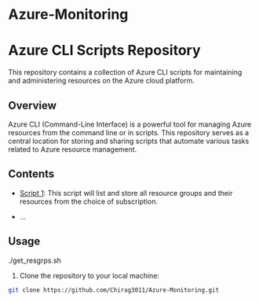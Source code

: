 # Azure-Monitoring

# Azure CLI Scripts Repository

This repository contains a collection of Azure CLI scripts for maintaining and administering resources on the Azure cloud platform.

## Overview

Azure CLI (Command-Line Interface) is a powerful tool for managing Azure resources from the command line or in scripts. This repository serves as a central location for storing and sharing scripts that automate various tasks related to Azure resource management.

## Contents

- [Script 1](./get_resgrps.sh): This script will list and store all resource groups and their resources from the choice of subscription.

- ...

## Usage
./get_resgrps.sh
1. Clone the repository to your local machine:

```bash
git clone https://github.com/Chirag3011/Azure-Monitoring.git
